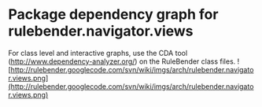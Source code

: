 # Package dependency graph for rulebender.navigator.views #
For class level and interactive graphs, use the CDA tool (http://www.dependency-analyzer.org/) on the RuleBender class files.
![http://rulebender.googlecode.com/svn/wiki/imgs/arch/rulebender.navigator.views.png](http://rulebender.googlecode.com/svn/wiki/imgs/arch/rulebender.navigator.views.png)